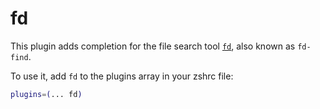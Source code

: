 # fd

This plugin adds completion for the file search tool
[`fd`](https://github.com/sharkdp/fd), also known as `fd-find`.

To use it, add `fd` to the plugins array in your zshrc file:

```zsh
plugins=(... fd)
```
